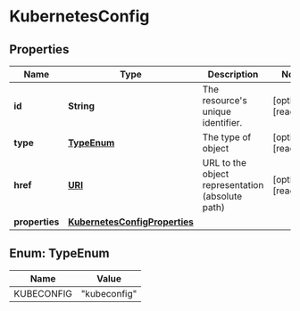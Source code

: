 

# KubernetesConfig

## Properties

| Name | Type | Description | Notes |
| ------------ | ------------- | ------------- | ------------- |
| **id** | **String** | The resource&#39;s unique identifier. |  [optional] [readonly] |
| **type** | [**TypeEnum**](#TypeEnum) | The type of object |  [optional] [readonly] |
| **href** | [**URI**](URI.md) | URL to the object representation (absolute path) |  [optional] [readonly] |
| **properties** | [**KubernetesConfigProperties**](KubernetesConfigProperties.md) |  |  |



## Enum: TypeEnum

| Name | Value |
| ---- | -----
| KUBECONFIG | &quot;kubeconfig&quot; |



